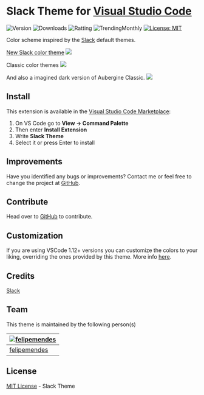 # Slack Theme for [Visual Studio Code](https://marketplace.visualstudio.com/items?itemName=felipe-mendes.slack-theme)

![Version](https://vsmarketplacebadge.apphb.com/version-short/felipe-mendes.slack-theme.svg)
![Downloads](https://vsmarketplacebadge.apphb.com/downloads-short/felipe-mendes.slack-theme.svg)
![Ratting](https://vsmarketplacebadge.apphb.com/rating/felipe-mendes.slack-theme.svg)
![TrendingMonthly](https://vsmarketplacebadge.apphb.com/trending-monthly/felipe-mendes.slack-theme.svg)
[![License: MIT](https://img.shields.io/badge/License-MIT-yellow.svg)](https://opensource.org/licenses/MIT)

Color scheme inspired by the [Slack](https://slack.com) default themes.

[New Slack color theme](https://slackhq.com/say-hello-new-logo)
![](https://raw.githubusercontent.com/slack-theme/visual-studio-code/master/assets/new-aubergine.png)

Classic color themes
![](https://raw.githubusercontent.com/slack-theme/visual-studio-code/master/assets/screenshot.png)

And also a imagined dark version of Aubergine Classic.
![](https://raw.githubusercontent.com/slack-theme/visual-studio-code/master/assets/screenshot-dark.png)

## Install

This extension is available in the [Visual Studio Code Marketplace](https://marketplace.visualstudio.com/items?itemName=felipe-mendes.slack-theme):
1. On VS Code go to **View -> Command Palette**
2. Then enter **Install Extension**
3. Write **Slack Theme**
4. Select it or press Enter to install

## Improvements

Have you identified any bugs or improvements? Contact me or feel free to change the project at [GitHub](https://github.com/felipemendes/slack-theme).

## Contribute
Head over to [GitHub](https://github.com/felipemendes/slack-theme) to contribute.

## Customization

If you are using VSCode 1.12+ versions you can customize the colors to your liking, overriding the ones provided by this theme. More info [here](https://code.visualstudio.com/docs/getstarted/theme-color-reference).

## Credits

[Slack](https://github.com/slackhq)

## Team

This theme is maintained by the following person(s)


[![felipemendes](https://avatars2.githubusercontent.com/u/3712089?s=100&v=4)](https://github.com/felipemendes) |
--- |
[felipemendes](https://github.com/felipemendes) |


## License

[MIT License](https://github.com/felipemendes/slack-theme/blob/HEAD/./License) - Slack Theme


